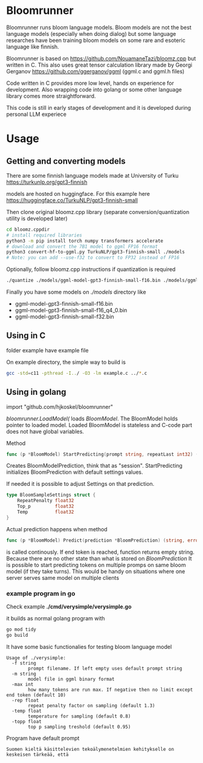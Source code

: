 # Bloomrunner

Bloomrunner runs bloom language models. Bloom models are not the best language models (especially when doing dialog) but some language researches have been training bloom models on some rare and esoteric language like finnish. 

Bloomrunner is based on https://github.com/NouamaneTazi/bloomz.cpp but written in C. This also uses great tensor calculation library made by Georgi Gerganov https://github.com/ggerganov/ggml  (ggml.c and ggml.h files)

Code written in C provides more low level, hands on experience for development.
Also wrapping code into golang or some other language library comes more straightforward.

This code is still in early stages of development and it is developed during personal LLM experiece

# Usage

## Getting and converting models

There are some finnish language models made at University of Turku
https://turkunlp.org/gpt3-finnish

models are hosted on huggingface. For this example here
https://huggingface.co/TurkuNLP/gpt3-finnish-small


Then clone original bloomz.cpp library  (separate conversion/quantization utility is developed later)
```bash
cd bloomz.cppdir
# install required libraries
python3 -m pip install torch numpy transformers accelerate
# download and convert the 7B1 model to ggml FP16 format
python3 convert-hf-to-ggml.py TurkuNLP/gpt3-finnish-small ./models
# Note: you can add --use-f32 to convert to FP32 instead of FP16
```

Optionally, follow bloomz.cpp instructions if quantization is required

```bash
./quantize ./models/ggml-model-gpt3-finnish-small-f16.bin ./models/ggml-model-gpt3-finnish-small-f16_q4_0.bin 2
```

Finally you have some models on *./models* directory like

* ggml-model-gpt3-finnish-small-f16.bin
* ggml-model-gpt3-finnish-small-f16_q4_0.bin
* ggml-model-gpt3-finnish-small-f32.bin

## Using in C
folder example have example file

On example directory, the simple way to build is
```bash
gcc -std=c11 -pthread -I../ -O3 -lm example.c ../*.c
```

## Using in golang

import "github.com/hjkoskel/bloomrunner"

*bloomrunner.LoadModel(* loads *BloomModel*. The BloomModel holds pointer to loaded model.
Loaded BloomModel is stateless and C-code part does not have global variables.

Method 
```go
func (p *BloomModel) StartPredicting(prompt string, repeatLast int32) (BloomPrediction, error) {
```
Creates BloomModelPrediction, think that as "session". StartPredicting initializes BloomPrediction with default settings values.

If needed it is possible to adjust Settings on that prediction.
```go
type BloomSampleSettings struct {
	RepeatPenalty float32
	Top_p         float32
	Temp          float32
}
```
Actual prediction happens when method
```go
func (p *BloomModel) Predict(prediction *BloomPrediction) (string, error) {
```
is called continously. If end token is reached, function returns empty string.
Because there are no other state than what is stored on *BloomPrediction*
It is possible to start predicting tokens on multiple promps on same bloom model (if they take turns). This would be handy on situations where one server serves same model on multiple clients


### example program in go
Check example **./cmd/verysimple/verysimple.go**

it builds as normal golang program with 
```bash
go mod tidy
go build
```

It have some basic functionalies for testing bloom language model
```
Usage of ./verysimple:
  -f string
        prompt filename. If left empty uses default prompt string
  -m string
        model file in ggml binary format
  -max int
        how many tokens are run max. If negative then no limit except end token (default 10)
  -rep float
        repeat penalty factor on sampling (default 1.3)
  -temp float
        temperature for sampling (default 0.8)
  -topp float
        top p sampling treshold (default 0.95)
```

Program have default prompt 
```
Suomen kieltä käsittelevien tekoälymenetelmien kehitykselle on keskeisen tärkeää, että
```

